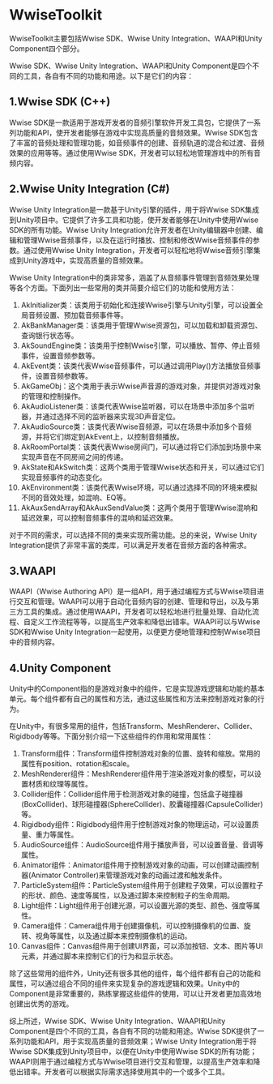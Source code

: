 # WwiseToolkit

WwiseToolkit主要包括Wwise SDK、Wwise Unity Integration、WAAPI和Unity Component四个部分。

Wwise SDK、Wwise Unity Integration、WAAPI和Unity Component是四个不同的工具，各自有不同的功能和用途。以下是它们的内容：

## 1.Wwise SDK (C++)

Wwise SDK是一款适用于游戏开发者的音频引擎软件开发工具包，它提供了一系列功能和API，使开发者能够在游戏中实现高质量的音频效果。Wwise SDK包含了丰富的音频处理和管理功能，如音频事件的创建、音频轨道的混合和过渡、音频效果的应用等等。通过使用Wwise SDK，开发者可以轻松地管理游戏中的所有音频内容。

## 2.Wwise Unity Integration (C#)

Wwise Unity Integration是一款基于Unity引擎的插件，用于将Wwise SDK集成到Unity项目中。它提供了许多工具和功能，使开发者能够在Unity中使用Wwise SDK的所有功能。Wwise Unity Integration允许开发者在Unity编辑器中创建、编辑和管理Wwise音频事件，以及在运行时播放、控制和修改Wwise音频事件的参数。通过使用Wwise Unity Integration，开发者可以轻松地将Wwise音频引擎集成到Unity游戏中，实现高质量的音频效果。

Wwise Unity Integration中的类非常多，涵盖了从音频事件管理到音频效果处理等各个方面。下面列出一些常用的类并简要介绍它们的功能和使用方法：

1. AkInitializer类：该类用于初始化和连接Wwise引擎与Unity引擎，可以设置全局音频设置、预加载音频事件等。
2. AkBankManager类：该类用于管理Wwise资源包，可以加载和卸载资源包、查询银行状态等。
3. AkSoundEngine类：该类用于控制Wwise引擎，可以播放、暂停、停止音频事件，设置音频参数等。
4. AkEvent类：该类代表Wwise音频事件，可以通过调用Play()方法播放音频事件，设置音频参数等。
5. AkGameObj：这个类用于表示Wwise声音源的游戏对象，并提供对游戏对象的管理和控制操作。
6. AkAudioListener类：该类代表Wwise监听器，可以在场景中添加多个监听器，并通过选择不同的监听器来实现3D声音定位。
7. AkAudioSource类：该类代表Wwise音频源，可以在场景中添加多个音频源，并将它们绑定到AkEvent上，以控制音频播放。
8. AkRoomPortal类：该类代表Wwise房间门，可以通过将它们添加到场景中来实现声音在不同房间之间的传递。
9. AkState和AkSwitch类：这两个类用于管理Wwise状态和开关，可以通过它们实现音频事件的动态变化。
10. AkEnvironment类：该类代表Wwise环境，可以通过选择不同的环境来模拟不同的音效处理，如混响、EQ等。
11. AkAuxSendArray和AkAuxSendValue类：这两个类用于管理Wwise混响和延迟效果，可以控制音频事件的混响和延迟效果。

对于不同的需求，可以选择不同的类来实现所需功能。总的来说，Wwise Unity Integration提供了非常丰富的类库，可以满足开发者在音频方面的各种需求。

## 3.WAAPI

WAAPI（Wwise Authoring API）是一组API，用于通过编程方式与Wwise项目进行交互和管理。WAAPI可以用于自动化音频内容的创建、管理和导出，以及与第三方工具的集成。通过使用WAAPI，开发者可以轻松地进行批量处理、自动化流程、自定义工作流程等等，以提高生产效率和降低出错率。WAAPI可以与Wwise SDK和Wwise Unity Integration一起使用，以便更方便地管理和控制Wwise项目中的音频内容。

## 4.Unity Component

Unity中的Component指的是游戏对象中的组件，它是实现游戏逻辑和功能的基本单元。每个组件都有自己的属性和方法，通过这些属性和方法来控制游戏对象的行为。

在Unity中，有很多常用的组件，包括Transform、MeshRenderer、Collider、Rigidbody等等。下面分别介绍一下这些组件的作用和常用属性：

1. Transform组件：Transform组件控制游戏对象的位置、旋转和缩放。常用的属性有position、rotation和scale。
2. MeshRenderer组件：MeshRenderer组件用于渲染游戏对象的模型，可以设置材质和纹理等属性。
3. Collider组件：Collider组件用于检测游戏对象的碰撞，包括盒子碰撞器(BoxCollider)、球形碰撞器(SphereCollider)、胶囊碰撞器(CapsuleCollider)等。
4. Rigidbody组件：Rigidbody组件用于控制游戏对象的物理运动，可以设置质量、重力等属性。
5. AudioSource组件：AudioSource组件用于播放声音，可以设置音量、音调等属性。
6. Animator组件：Animator组件用于控制游戏对象的动画，可以创建动画控制器(Animator Controller)来管理游戏对象的动画过渡和触发条件。
7. ParticleSystem组件：ParticleSystem组件用于创建粒子效果，可以设置粒子的形状、颜色、速度等属性，以及通过脚本来控制粒子的生命周期。
8. Light组件：Light组件用于创建光源，可以设置光源的类型、颜色、强度等属性。
9. Camera组件：Camera组件用于创建摄像机，可以控制摄像机的位置、旋转、视角等属性，以及通过脚本来控制摄像机的运动。
10. Canvas组件：Canvas组件用于创建UI界面，可以添加按钮、文本、图片等UI元素，并通过脚本来控制它们的行为和显示状态。

除了这些常用的组件外，Unity还有很多其他的组件，每个组件都有自己的功能和属性，可以通过组合不同的组件来实现复杂的游戏逻辑和效果。Unity中的Component是非常重要的，熟练掌握这些组件的使用，可以让开发者更加高效地创建出优秀的游戏。

综上所述，Wwise SDK、Wwise Unity Integration、WAAPI和Unity Component是四个不同的工具，各自有不同的功能和用途。Wwise SDK提供了一系列功能和API，用于实现高质量的音频效果；Wwise Unity Integration用于将Wwise SDK集成到Unity项目中，以便在Unity中使用Wwise SDK的所有功能；WAAPI则用于通过编程方式与Wwise项目进行交互和管理，以提高生产效率和降低出错率。开发者可以根据实际需求选择使用其中的一个或多个工具。
